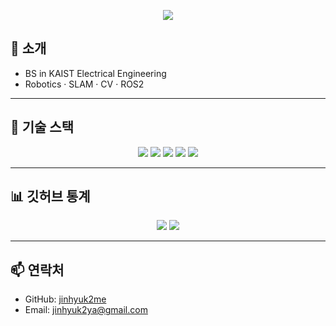 <p align="center">
  <img src="https://capsule-render.vercel.app/api?type=transparent&fontColor=007ACC&text=Jinhyuk%20Jang&height=160&fontSize=80&desc=Robotics%20Software%20Engineer&descAlignY=90&descAlign=50&animation=fadeIn"/>
</p>

<!-- 소개 -->
## 👋 소개
- BS in KAIST Electrical Engineering
- Robotics · SLAM · CV · ROS2

---

<!-- 기술 스택 -->
## 🚀 기술 스택
<p align="center">
  <img src="https://img.shields.io/badge/ROS2-22314E?style=for-the-badge&logo=ros&logoColor=white"/>
  <img src="https://img.shields.io/badge/Python-3776AB?style=for-the-badge&logo=python&logoColor=white"/>
  <img src="https://img.shields.io/badge/OpenCV-5C3EE8?style=for-the-badge&logo=opencv&logoColor=white"/>
  <img src="https://img.shields.io/badge/C++-00599C?style=for-the-badge&logo=cplusplus&logoColor=white"/>
  <img src="https://img.shields.io/badge/SLAM-4CAF50?style=for-the-badge"/>
</p>


---

<!-- 활동 통계 -->
## 📊 깃허브 통계
<p align="center">
  <img src="https://github-readme-stats.vercel.app/api?username=jinhyuk2me&show_icons=true&theme=radical"/>
  <img src="https://github-readme-stats.vercel.app/api/top-langs/?username=jinhyuk2me&layout=compact&theme=radical"/>
</p>

---

<!-- 연락 -->
## 📫 연락처
- GitHub: [jinhyuk2me](https://github.com/jinhyuk2me)
- Email: jinhyuk2ya@gmail.com
